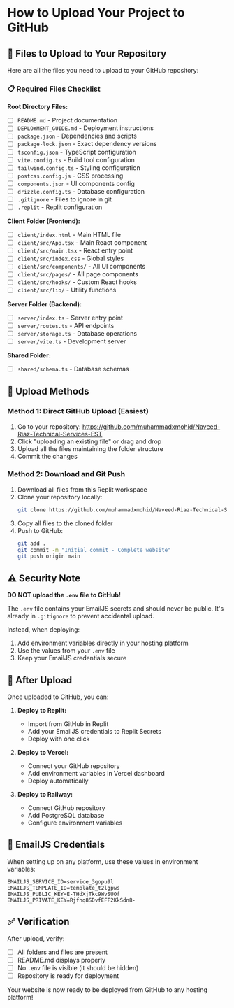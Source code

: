 # How to Upload Your Project to GitHub

## 📁 Files to Upload to Your Repository

Here are all the files you need to upload to your GitHub repository:

### 📋 Required Files Checklist

**Root Directory Files:**
- [ ] `README.md` - Project documentation
- [ ] `DEPLOYMENT_GUIDE.md` - Deployment instructions
- [ ] `package.json` - Dependencies and scripts
- [ ] `package-lock.json` - Exact dependency versions
- [ ] `tsconfig.json` - TypeScript configuration
- [ ] `vite.config.ts` - Build tool configuration
- [ ] `tailwind.config.ts` - Styling configuration
- [ ] `postcss.config.js` - CSS processing
- [ ] `components.json` - UI components config
- [ ] `drizzle.config.ts` - Database configuration
- [ ] `.gitignore` - Files to ignore in git
- [ ] `.replit` - Replit configuration

**Client Folder (Frontend):**
- [ ] `client/index.html` - Main HTML file
- [ ] `client/src/App.tsx` - Main React component
- [ ] `client/src/main.tsx` - React entry point
- [ ] `client/src/index.css` - Global styles
- [ ] `client/src/components/` - All UI components
- [ ] `client/src/pages/` - All page components
- [ ] `client/src/hooks/` - Custom React hooks
- [ ] `client/src/lib/` - Utility functions

**Server Folder (Backend):**
- [ ] `server/index.ts` - Server entry point
- [ ] `server/routes.ts` - API endpoints
- [ ] `server/storage.ts` - Database operations
- [ ] `server/vite.ts` - Development server

**Shared Folder:**
- [ ] `shared/schema.ts` - Database schemas

## 🚀 Upload Methods

### Method 1: Direct GitHub Upload (Easiest)

1. Go to your repository: https://github.com/muhammadxmohid/Naveed-Riaz-Technical-Services-EST
2. Click "uploading an existing file" or drag and drop
3. Upload all the files maintaining the folder structure
4. Commit the changes

### Method 2: Download and Git Push

1. Download all files from this Replit workspace
2. Clone your repository locally:
   ```bash
   git clone https://github.com/muhammadxmohid/Naveed-Riaz-Technical-Services-EST.git
   ```
3. Copy all files to the cloned folder
4. Push to GitHub:
   ```bash
   git add .
   git commit -m "Initial commit - Complete website"
   git push origin main
   ```

## ⚠️ Security Note

**DO NOT upload the `.env` file to GitHub!**

The `.env` file contains your EmailJS secrets and should never be public. It's already in `.gitignore` to prevent accidental upload.

Instead, when deploying:
1. Add environment variables directly in your hosting platform
2. Use the values from your `.env` file
3. Keep your EmailJS credentials secure

## 🎯 After Upload

Once uploaded to GitHub, you can:

1. **Deploy to Replit:**
   - Import from GitHub in Replit
   - Add your EmailJS credentials to Replit Secrets
   - Deploy with one click

2. **Deploy to Vercel:**
   - Connect your GitHub repository
   - Add environment variables in Vercel dashboard
   - Deploy automatically

3. **Deploy to Railway:**
   - Connect GitHub repository
   - Add PostgreSQL database
   - Configure environment variables

## 📧 EmailJS Credentials

When setting up on any platform, use these values in environment variables:

```
EMAILJS_SERVICE_ID=service_3gopu9l
EMAILJS_TEMPLATE_ID=template_t2lgpws
EMAILJS_PUBLIC_KEY=E-THdXjTkc9WvSUOf
EMAILJS_PRIVATE_KEY=Rjfhq8SDvfEFF2KkSdn8-
```

## ✅ Verification

After upload, verify:
- [ ] All folders and files are present
- [ ] README.md displays properly
- [ ] No `.env` file is visible (it should be hidden)
- [ ] Repository is ready for deployment

Your website is now ready to be deployed from GitHub to any hosting platform!